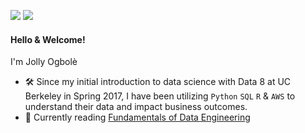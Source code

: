 [<img src="https://img.shields.io/badge/linkedin-%230077B5.svg?&style=for-the-badge&logo=linkedin&logoColor=white" />](http://www.linkedin.com/in/jollyogbole)
[<img src="https://img.shields.io/badge/Medium-12100E?style=for-the-badge&logo=medium&logoColor=white" />](https://medium.com/@jollywonder)

#### Hello & Welcome! 

I'm Jolly Ogbolè

- 🛠️ Since my initial introduction to data science with Data 8 at UC Berkeley in Spring 2017, I have been utilizing `Python` `SQL` `R` & `AWS` to understand their data and impact business outcomes.
- 📖 Currently reading [Fundamentals of Data Engineering](https://www.oreilly.com/library/view/fundamentals-of-data/9781098108298/)
